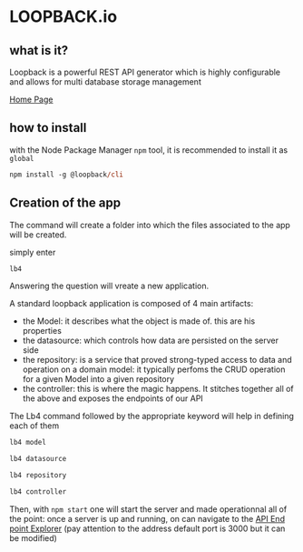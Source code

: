 # LOOPBACK.io

## what is it?
Loopback is a powerful REST API generator which is highly configurable and allows for multi database storage management

[Home Page](https://loopback.io/)

## how to install
with the Node Package Manager ``npm`` tool, it is recommended to install it as ``global``
````ps
npm install -g @loopback/cli
````

## Creation of the app

The command will create a folder into which the files associated to the app will be created.

simply enter
````ps
lb4
````
Answering the question will vreate a new application.

A standard loopback application is composed of 4 main artifacts:
- the Model: it describes what the object is made of. this are his properties
- the datasource: which controls how data are persisted on the server side
- the repository: is a service that proved strong-typed access to data and operation on a domain model: it typically perfoms the CRUD operation for a given Model into a given repository
- the controller: this is where the magic happens. It stitches together all of the above and exposes the endpoints of our API

The Lb4 command followed by the appropriate keyword will help in defining each of them
````ps
lb4 model

lb4 datasource

lb4 repository

lb4 controller
````
Then, with ``npm start`` one will start the server and made operationnal all of the point:
once a server is up and running, on can navigate to the [API End point Explorer](http://127.0.0.1:3000/api/explorer) (pay attention to the address default port is 3000 but it can be modified)